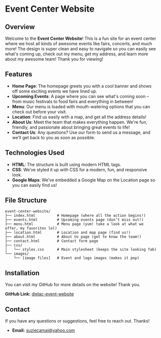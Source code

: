 # Event Center Website

## Overview
Welcome to the **Event Center Website**! This is a fun site for an event center where we host all kinds of awesome events like fairs, concerts, and much more! The design is super clean and easy to navigate so you can easily see what's coming up, check out my menu, get my address, and learn more about my awesome team! Thank you for viewing!



## Features
- **Home Page**: The homepage greets you with a cool banner and shows off some exciting events we have lined up.
- **Upcoming Events**: A page where you can see what's coming soon – from music festivals to food fairs and everything in between!
- **Menu**: Our menu is loaded with mouth-watering options that you can check out before your visit.
- **Location**: Find us easily with a map, and get all the address details!
- **About Us**: Meet the team that makes everything happen. We're fun, friendly, and passionate about bringing great events to life!
- **Contact Us**: Any questions? Use our form to send us a message, and we’ll get back to you as soon as possible.



## Technologies Used
- **HTML**: The structure is built using modern HTML tags.
- **CSS**: We’ve styled it up with CSS for a modern, fun, and responsive look.
- **Google Maps**: We’ve embedded a Google Map on the Location page so you can easily find us!



## File Structure
```
event-center-website/
├── index.html          # Homepage (where all the action begins!)
├── events.html         # Upcoming events page (don’t miss out!)
├── menu.html           # Menu page (yum! take a look at what we offer, my favorites lol)
├── location.html       # Location and map page (find us!)
├── about.html          # About Us page (get to know the team!)
├── contact.html        # Contact form page
├── css/
│   └── styles.css      # Main stylesheet (keeps the site looking fab)
└── images/
    └── [image files]   # Event and logo images (makes it pop)
```


## Installation
You can visit my GitHub for more details on the website! Thank you.

**GitHub Link:** [dielac-event-website](https://github.com/dielac/dielac-event-website)


## Contact
If you have any questions or suggestions, feel free to reach out. Thanks!

- **Email:** suziecamaj@yahoo.com
